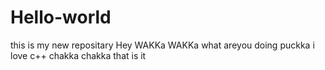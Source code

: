 # Hello-world
this is my new repositary
Hey WAKKa WAKKa what areyou doing puckka i love c++ chakka chakka that is it
